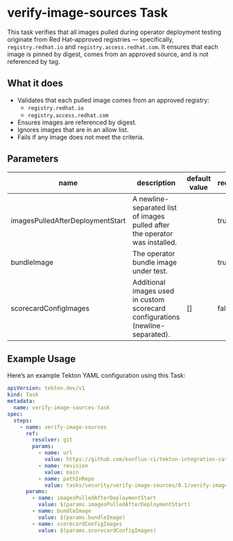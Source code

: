 # verify-image-sources Task

This task verifies that all images pulled during operator deployment testing originate from Red Hat–approved registries — specifically, `registry.redhat.io` and `registry.access.redhat.com`.
It ensures that each image is pinned by digest, comes from an approved source, and is not referenced by tag.

## What it does

- Validates that each pulled image comes from an approved registry:
  * `registry.redhat.io`
  * `registry.access.redhat.com`
- Ensures images are referenced by digest.
- Ignores images that are in an allow list.
- Fails if any image does not meet the criteria.


## Parameters

| name                             | description                                                                                              | default value | required |
|----------------------------------|----------------------------------------------------------------------------------------------------------|----------------|----------|
| imagesPulledAfterDeploymentStart | A newline-separated list of images pulled after the operator was installed.                              |                | true     |
| bundleImage                      | The operator bundle image under test.                                                                    |                | true     |
| scorecardConfigImages            | Additional images used in custom scorecard configurations (newline-separated).                           |            []            | false    |


## Example Usage

Here’s an example Tekton YAML configuration using this Task:

```yaml
apiVersion: tekton.dev/v1
kind: Task
metadata:
  name: verify-image-sources-task
spec:
  steps:
    - name: verify-image-sources
      ref:
        resolver: git
        params:
          - name: url
            value: https://github.com/konflux-ci/tekton-integration-catalog
          - name: revision
            value: main
          - name: pathInRepo
            value: tasks/security/verify-image-sources/0.1/verify-image-sources.yaml
      params:
        - name: imagesPulledAfterDeploymentStart
          value: $(params.imagesPulledAfterDeploymentStart)
        - name: bundleImage
          value: $(params.bundleImage)
        - name: scorecardConfigImages
          value: $(params.scorecardConfigImages)
